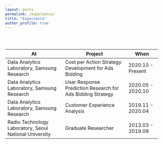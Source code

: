 ```yaml
---
layout: posts
permalink: /experience/
title: "Experience"
author_profile: true
---
```


<br>
<br>

| **At**                                              | **Project**                                                   | **When**          |
| ------------------------------------------------------ | ---------------------------------------------------------- | ----------------- |
| Data Analytics Laboratory, Samsung Research            | Cost per Action Strategy Development for Ads Bidding       | 2020.10 - Present |
| Data Analytics Laboratory, Samsung Research            | User Response Prediction Research for Ads Bidding Strategy | 2020.05 - 2020.10 |
| Data Analytics Laboratory, Samsung Research            | Customer Experience Analysis                               | 2019.11 - 2020.04 |
| Radio Technology Laboratory, Seoul National University | Graduate Researcher                                        | 2013.03 - 2019.08 |


